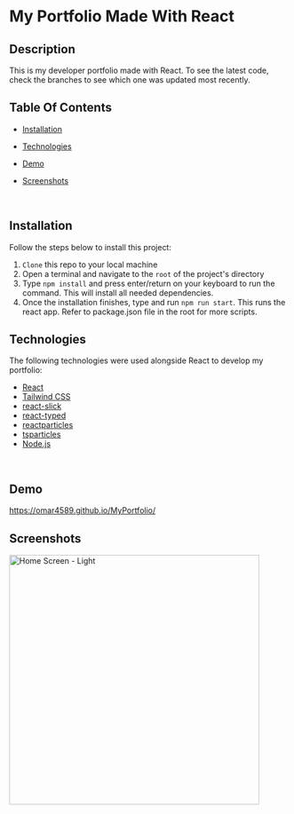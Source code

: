 # My Portfolio Made With React

## Description

This is my developer portfolio made with React. To see the latest code, check the branches to see which one was updated most recently.

## Table Of Contents

- [Installation](#installation)
- [Technologies](#technologies)
- [Demo](#Demo)
- [Screenshots](#Screenshots)

  <br>

## Installation <a id="installation"></a>

Follow the steps below to install this project:

1.  `Clone` this repo to your local machine
2.  Open a terminal and navigate to the `root` of the project's directory
3.  Type `npm install` and press enter/return on your keyboard to run the command. This will install all needed dependencies.
4.  Once the installation finishes, type and run `npm run start`. This runs the react app. Refer to package.json file in the root for more scripts.

## Technologies <a id="technologies"></a>

The following technologies were used alongside React to develop my portfolio:
<br>

- [React](https://react.dev/)
- [Tailwind CSS](https://tailwindcss.com/)
- [react-slick](https://www.npmjs.com/package/react-slick)
- [react-typed](https://www.npmjs.com/package/react-typed)
- [reactparticles](https://www.npmjs.com/package/react-particles)
- [tsparticles](https://www.npmjs.com/package/tsparticles)
- [Node.js](https://nodejs.org/en)


<br>

## Demo <a id="Demo"></a>

https://omar4589.github.io/MyPortfolio/
<br>

## Screenshots <a id="Screenshots"></a>

<img src="https://res.cloudinary.com/yardgems/image/upload/v1705474204/MyPortfolio/hw9fxixpwmmsizn4kbf6.png" alt="Home Screen - Light" width="450"  /> 
